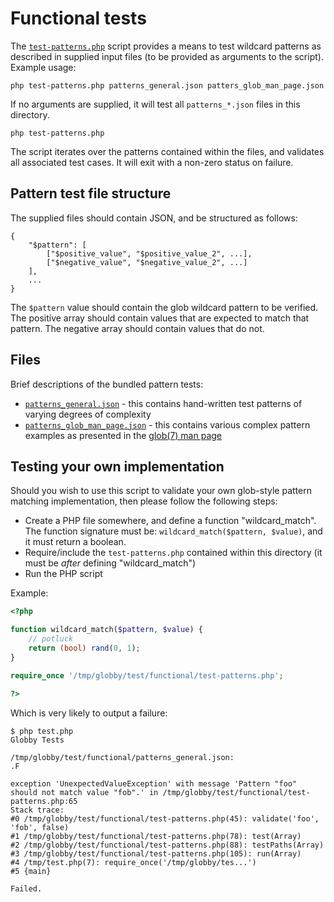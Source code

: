 # Functional tests

The [`test-patterns.php`](test-patterns.php) script provides a means to test wildcard patterns as described in
supplied input files (to be provided as arguments to the script). Example usage:

`php test-patterns.php patterns_general.json patters_glob_man_page.json`

If no arguments are supplied, it will test all `patterns_*.json` files in this directory.

`php test-patterns.php`

The script iterates over the patterns contained within the files, and validates all associated test cases. It will exit
with a non-zero status on failure.

## Pattern test file structure

The supplied files should contain JSON, and be structured as follows:

```
{
    "$pattern": [
        ["$positive_value", "$positive_value_2", ...],
        ["$negative_value", "$negative_value_2", ...]
    ],
    ...
}
```

The `$pattern` value should contain the glob wildcard pattern to be verified. The positive array should contain values
that are expected to match that pattern. The negative array should contain values that do not.

## Files

Brief descriptions of the bundled pattern tests:

* [`patterns_general.json`](patterns_general.json) - this contains hand-written test patterns of varying degrees of
complexity
* [`patterns_glob_man_page.json`](patterns_glob_man_page.json) - this contains various complex pattern examples as
presented in the [glob(7) man page](http://man7.org/linux/man-pages/man7/glob.7.html)

## Testing your own implementation

Should you wish to use this script to validate your own glob-style pattern matching implementation, then please follow
the following steps:

* Create a PHP file somewhere, and define a function "wildcard_match". The function signature must be:
`wildcard_match($pattern, $value)`, and it must return a boolean.
* Require/include the `test-patterns.php` contained within this directory (it must be *after* defining "wildcard_match")
* Run the PHP script

Example:

```php
<?php

function wildcard_match($pattern, $value) {
    // potluck
    return (bool) rand(0, 1);
}

require_once '/tmp/globby/test/functional/test-patterns.php';

?>
```

Which is very likely to output a failure:

```
$ php test.php
Globby Tests

/tmp/globby/test/functional/patterns_general.json:
.F

exception 'UnexpectedValueException' with message 'Pattern "foo" should not match value "fob".' in /tmp/globby/test/functional/test-patterns.php:65
Stack trace:
#0 /tmp/globby/test/functional/test-patterns.php(45): validate('foo', 'fob', false)
#1 /tmp/globby/test/functional/test-patterns.php(78): test(Array)
#2 /tmp/globby/test/functional/test-patterns.php(88): testPaths(Array)
#3 /tmp/globby/test/functional/test-patterns.php(105): run(Array)
#4 /tmp/test.php(7): require_once('/tmp/globby/tes...')
#5 {main}

Failed.
```